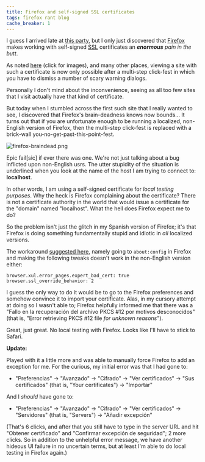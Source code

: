 ```yaml
---
title: Firefox and self-signed SSL certificates
tags: firefox rant blog
cache_breaker: 1
---
```


I guess I arrived late at [this party](http://www.google.com/search?q=firefox+self-signed+ssl+certificate), but I only just discovered that [Firefox](/wiki/Firefox) makes working with self-signed [SSL](/wiki/SSL) certificates an ***enormous** pain in the butt*.

As noted [here](http://royal.pingdom.com/2008/08/19/new-ssl-policy-in-firefox-hurting-tens-of-thousands-of-sites/) (click for images), and many other places, viewing a site with such a certificate is now only possible after a multi-step click-fest in which you have to dismiss a number of scary warning dialogs.

Personally I don't mind about the inconvenience, seeing as all too few sites that I visit actually have that kind of certificate.

But today when I stumbled across the first such site that I really wanted to see, I discovered that Firefox's brain-deadness knows now bounds... It turns out that if you are unfortunate enough to be running a localized, non-English version of Firefox, then the multi-step click-fest is replaced with a brick-wall you-no-get-past-this-point-fest.

![firefox-braindead.png](/system/images/firefox-braindead.png)

Epic fail\[sic\] if ever there was one. We're not just talking about a bug inflicted upon non-English usrs. The utter stupidity of the situation is underlined when you look at the name of the host I am trying to connect to: **localhost**.

In other words, I am using a self-signed certificate for *local testing purposes*. Why the heck is Firefox complaining about the certificate? There is not a certificate authority in the world that would issue a certificate for the "domain" named "localhost". What the hell does Firefox expect me to do?

So the problem isn't just the glitch in my Spanish version of Firefox; it's that Firefox is doing something fundamentally stupid and idiotic in *all* localized versions.

The workaround [suggested here](http://tim.cexx.org/?p=558), namely going to `about:config` in Firefox and making the following tweaks doesn't work in the non-English version either:

    browser.xul.error_pages.expert_bad_cert: true
    browser.ssl_override_behavior: 2

I guess the only way to do it would be to go to the Firefox preferences and somehow convince it to import your certificate. Alas, in my cursory attempt at doing so I wasn't able to; Firefox helpfully informed me that there was a "Fallo en la recuperación del archivo PKCS \#12 por motivos desconocidos" (that is, "Error retrieving PKCS \#12 file *for unknown reasons*").

Great, just great. No local testing with Firefox. Looks like I'll have to stick to Safari.

**Update:**

Played with it a little more and was able to manually force Firefox to add an exception for me. For the curious, my initial error was that I had gone to:

-   "Preferencias" -&gt; "Avanzado" -&gt; "Cifrado" -&gt; "Ver certificados" -&gt; "Sus certificados" (that is, "Your certificates") -&gt; "Importar"

And I *should* have gone to:

-   "Preferencias" -&gt; "Avanzado" -&gt; "Cifrado" -&gt; "Ver certificados" -&gt; "Servidores" (that is, "Servers") -&gt; "Añadir excepción"

(That's 6 clicks, and after that you still have to type in the server URL and hit "Obtener certificado" and "Confirmar excepción de seguridad"; 2 more clicks. So in addition to the unhelpful error message, we have another hideous UI failure in no uncertain terms, but at least I'm able to do local testing in Firefox again.)
